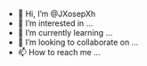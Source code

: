 - 👋 Hi, I’m @JXosepXh
- 👀 I’m interested in ...
- 🌱 I’m currently learning ...
- 💞️ I’m looking to collaborate on ...
- 📫 How to reach me ...

<!---
JXosepXh/JXosepXh is a ✨ special ✨ repository because its `README.md` (this file) appears on your GitHub profile.
You can click the Preview link to take a look at your changes.
--->
